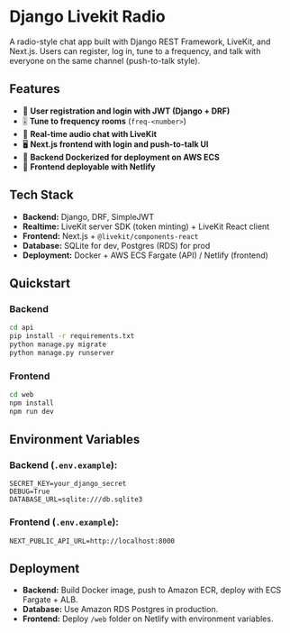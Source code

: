 
# Django Livekit Radio

A radio-style chat app built with Django REST Framework, LiveKit, and Next.js.
Users can register, log in, tune to a frequency, and talk with everyone on the same channel (push-to-talk style).

## Features

- 🔑 **User registration and login with JWT (Django + DRF)**
- 🎚️ **Tune to frequency rooms** (`freq-<number>`)
- 🎤 **Real-time audio chat with LiveKit**
- 🖥️ **Next.js frontend with login and push-to-talk UI**
- 🐳 **Backend Dockerized for deployment on AWS ECS**
- 🚀 **Frontend deployable with Netlify**

## Tech Stack

- **Backend:** Django, DRF, SimpleJWT
- **Realtime:** LiveKit server SDK (token minting) + LiveKit React client
- **Frontend:** Next.js + `@livekit/components-react`
- **Database:** SQLite for dev, Postgres (RDS) for prod
- **Deployment:** Docker + AWS ECS Fargate (API) / Netlify (frontend)

## Quickstart

### Backend

```bash
cd api
pip install -r requirements.txt
python manage.py migrate
python manage.py runserver
```

### Frontend

```bash
cd web
npm install
npm run dev
```

## Environment Variables

### Backend (`.env.example`):

```env
SECRET_KEY=your_django_secret
DEBUG=True
DATABASE_URL=sqlite:///db.sqlite3
```

### Frontend (`.env.example`):

```env
NEXT_PUBLIC_API_URL=http://localhost:8000
```

## Deployment

- **Backend:** Build Docker image, push to Amazon ECR, deploy with ECS Fargate + ALB.
- **Database:** Use Amazon RDS Postgres in production.
- **Frontend:** Deploy `/web` folder on Netlify with environment variables.